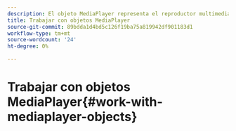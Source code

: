 ```yaml
---
description: El objeto MediaPlayer representa el reproductor multimedia. Un MediaPlayerItem representa el audio o el vídeo en el reproductor.
title: Trabajar con objetos MediaPlayer
source-git-commit: 89bdda1d4bd5c126f19ba75a819942df901183d1
workflow-type: tm+mt
source-wordcount: '24'
ht-degree: 0%

---
```



# Trabajar con objetos MediaPlayer{#work-with-mediaplayer-objects}
